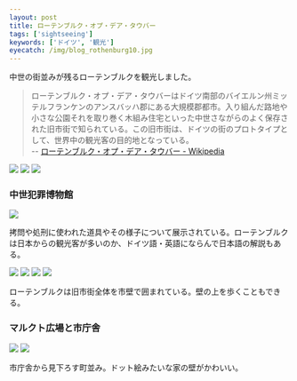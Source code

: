 ```yaml
---
layout: post
title: ローテンブルク・オプ・デア・タウバー
tags: ['sightseeing']
keywords: ['ドイツ', '観光']
eyecatch: /img/blog_rothenburg10.jpg
---
```


中世の街並みが残るローテンブルクを観光しました。

> ローテンブルク・オプ・デア・タウバーはドイツ南部のバイエルン州ミッテルフランケンのアンスバッハ郡にある大規模郡都市。入り組んだ路地や小さな公園それを取り巻く木組み住宅といった中世さながらのよく保存された旧市街で知られている。この旧市街は、ドイツの街のプロトタイプとして、世界中の観光客の目的地となっている。 <br/> -- [ローテンブルク・オプ・デア・タウバー - Wikipedia](https://ja.wikipedia.org/wiki/%E3%83%AD%E3%83%BC%E3%83%86%E3%83%B3%E3%83%96%E3%83%AB%E3%82%AF%E3%83%BB%E3%82%AA%E3%83%97%E3%83%BB%E3%83%87%E3%82%A2%E3%83%BB%E3%82%BF%E3%82%A6%E3%83%90%E3%83%BC)

<img src="/img/blog_rothenburg01.jpg" />

<img src="/img/blog_rothenburg02.jpg" />

<img src="/img/blog_rothenburg03.jpg" />

### 中世犯罪博物館

<img src="/img/blog_rothenburg04.jpg" />

拷問や処刑に使われた道具やその様子について展示されている。ローテンブルクは日本からの観光客が多いのか、ドイツ語・英語にならんで日本語の解説もある。

<img src="/img/blog_rothenburg05.jpg" />

<img src="/img/blog_rothenburg06.jpg" />

<img src="/img/blog_rothenburg07.jpg" />

<img src="/img/blog_rothenburg08.jpg" />

ローテンブルクは旧市街全体を市壁で囲まれている。壁の上を歩くこともできる。

### マルクト広場と市庁舎

<img src="/img/blog_rothenburg09.jpg" />

<img src="/img/blog_rothenburg10.jpg" />

市庁舎から見下ろす町並み。ドット絵みたいな家の壁がかわいい。